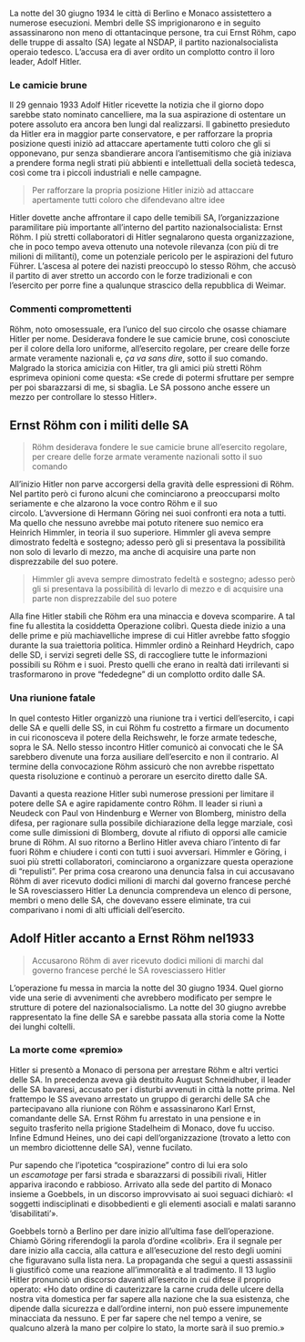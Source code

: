 La notte del 30 giugno 1934 le città di Berlino e Monaco assistettero a numerose esecuzioni. Membri delle SS imprigionarono e in seguito assassinarono non meno di ottantacinque persone, tra cui Ernst Röhm, capo delle truppe di assalto (SA) legate al NSDAP, il partito nazionalsocialista operaio tedesco. L’accusa era di aver ordito un complotto contro il loro leader, Adolf Hitler.


### Le camicie brune

Il 29 gennaio 1933 Adolf Hitler ricevette la notizia che il giorno dopo sarebbe stato nominato cancelliere, ma la sua aspirazione di ostentare un potere assoluto era ancora ben lungi dal realizzarsi. Il gabinetto presieduto da Hitler era in maggior parte conservatore, e per rafforzare la propria posizione questi iniziò ad attaccare apertamente tutti coloro che gli si opponevano, pur senza sbandierare ancora l’antisemitismo che già iniziava a prendere forma negli strati più abbienti e intellettuali della società tedesca, così come tra i piccoli industriali e nelle campagne.

> Per rafforzare la propria posizione Hitler iniziò ad attaccare apertamente tutti coloro che difendevano altre idee

Hitler dovette anche affrontare il capo delle temibili SA, l’organizzazione paramilitare più importante all’interno del partito nazionalsocialista: Ernst Röhm. I più stretti collaboratori di Hitler segnalarono questa organizzazione, che in poco tempo aveva ottenuto una notevole rilevanza (con più di tre milioni di militanti), come un potenziale pericolo per le aspirazioni del futuro Führer. L’ascesa al potere dei nazisti preoccupò lo stesso Röhm, che accusò il partito di aver stretto un accordo con le forze tradizionali e con l’esercito per porre fine a qualunque strascico della repubblica di Weimar.


### Commenti compromettenti

Röhm, noto omosessuale, era l’unico del suo circolo che osasse chiamare Hitler per nome. Desiderava fondere le sue camicie brune, così conosciute per il colore della loro uniforme, all’esercito regolare, per creare delle forze armate veramente nazionali e, _ça va sans dire_, sotto il suo comando. Malgrado la storica amicizia con Hitler, tra gli amici più stretti Röhm esprimeva opinioni come questa: «Se crede di potermi sfruttare per sempre per poi sbarazzarsi di me, si sbaglia. Le SA possono anche essere un mezzo per controllare lo stesso Hitler».


## Ernst Röhm con i militi delle SA


> Röhm desiderava fondere le sue camicie brune all’esercito regolare, per creare delle forze armate veramente nazionali sotto il suo comando

All’inizio Hitler non parve accorgersi della gravità delle espressioni di Röhm. Nel partito però ci furono alcuni che cominciarono a preoccuparsi molto seriamente e che alzarono la voce contro Röhm e il suo circolo. L’avversione di Hermann Göring nei suoi confronti era nota a tutti. Ma quello che nessuno avrebbe mai potuto ritenere suo nemico era Heinrich Himmler, in teoria il suo superiore. Himmler gli aveva sempre dimostrato fedeltà e sostegno; adesso però gli si presentava la possibilità non solo di levarlo di mezzo, ma anche di acquisire una parte non disprezzabile del suo potere.

> Himmler gli aveva sempre dimostrato fedeltà e sostegno; adesso però gli si presentava la possibilità di levarlo di mezzo e di acquisire una parte non disprezzabile del suo potere

Alla fine Hitler stabilì che Röhm era una minaccia e doveva scomparire. A tal fine fu allestita la cosiddetta Operazione colibrì. Questa diede inizio a una delle prime e più machiavelliche imprese di cui Hitler avrebbe fatto sfoggio durante la sua traiettoria politica. Himmler ordinò a Reinhard Heydrich, capo delle SD, i servizi segreti delle SS, di raccogliere tutte le informazioni possibili su Röhm e i suoi. Presto quelli che erano in realtà dati irrilevanti si trasformarono in prove “fededegne” di un complotto ordito dalle SA.

### Una riunione fatale

In quel contesto Hitler organizzò una riunione tra i vertici dell’esercito, i capi delle SA e quelli delle SS, in cui Röhm fu costretto a firmare un documento in cui riconosceva il potere della Reichswehr, le forze armate tedesche, sopra le SA. Nello stesso incontro Hitler comunicò ai convocati che le SA sarebbero divenute una forza ausiliare dell’esercito e non il contrario. Al termine della convocazione Röhm assicurò che non avrebbe rispettato questa risoluzione e continuò a perorare un esercito diretto dalle SA.

Davanti a questa reazione Hitler subì numerose pressioni per limitare il potere delle SA e agire rapidamente contro Röhm. Il leader si riunì a Neudeck con Paul von Hindenburg e Werner von Blomberg, ministro della difesa, per ragionare sulla possibile dichiarazione della legge marziale, così come sulle dimissioni di Blomberg, dovute al rifiuto di opporsi alle camicie brune di Röhm. Al suo ritorno a Berlino Hitler aveva chiaro l’intento di far fuori Röhm e chiudere i conti con tutti i suoi avversari. Himmler e Göring, i suoi più stretti collaboratori, cominciarono a organizzare questa operazione di “repulisti”. Per prima cosa crearono una denuncia falsa in cui accusavano Röhm di aver ricevuto dodici milioni di marchi dal governo francese perché le SA rovesciassero Hitler La denuncia comprendeva un elenco di persone, membri o meno delle SA, che dovevano essere eliminate, tra cui comparivano i nomi di alti ufficiali dell’esercito.


## Adolf Hitler accanto a Ernst Röhm nel1933


> Accusarono Röhm di aver ricevuto dodici milioni di marchi dal governo francese perché le SA rovesciassero Hitler

L’operazione fu messa in marcia la notte del 30 giugno 1934. Quel giorno vide una serie di avvenimenti che avrebbero modificato per sempre le strutture di potere del nazionalsocialismo. La notte del 30 giugno avrebbe rappresentato la fine delle SA e sarebbe passata alla storia come la Notte dei lunghi coltelli.

### La morte come «premio»

Hitler si presentò a Monaco di persona per arrestare Röhm e altri vertici delle SA. In precedenza aveva già destituito August Schneidhuber, il leader delle SA bavaresi, accusato per i disturbi avvenuti in città la notte prima. Nel frattempo le SS avevano arrestato un gruppo di gerarchi delle SA che partecipavano alla riunione con Röhm e assassinarono Karl Ernst, comandante delle SA. Ernst Röhm fu arrestato in una pensione e in seguito trasferito nella prigione Stadelheim di Monaco, dove fu ucciso. Infine Edmund Heines, uno dei capi dell’organizzazione (trovato a letto con un membro diciottenne delle SA), venne fucilato.

Pur sapendo che l’ipotetica “cospirazione” contro di lui era solo un _escamotage_ per farsi strada e sbarazzarsi di possibili rivali, Hitler appariva iracondo e rabbioso. Arrivato alla sede del partito di Monaco insieme a Goebbels, in un discorso improvvisato ai suoi seguaci dichiarò: «I soggetti indisciplinati e disobbedienti e gli elementi asociali e malati saranno ‘disabilitati’».

Goebbels tornò a Berlino per dare inizio all’ultima fase dell’operazione. Chiamò Göring riferendogli la parola d’ordine «colibrì». Era il segnale per dare inizio alla caccia, alla cattura e all’esecuzione del resto degli uomini che figuravano sulla lista nera. La propaganda che seguì a questi assassinii li giustificò come una reazione all’immoralità e al tradimento. Il 13 luglio Hitler pronunciò un discorso davanti all’esercito in cui difese il proprio operato: «Ho dato ordine di cauterizzare la carne cruda delle ulcere della nostra vita domestica per far sapere alla nazione che la sua esistenza, che dipende dalla sicurezza e dall’ordine interni, non può essere impunemente minacciata da nessuno. E per far sapere che nel tempo a venire, se qualcuno alzerà la mano per colpire lo stato, la morte sarà il suo premio.»